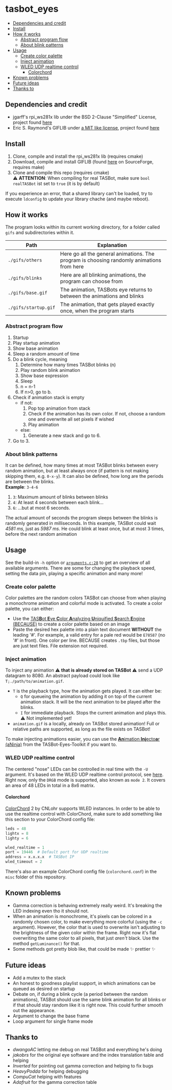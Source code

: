 # tasbot_eyes

* [Dependencies and credit](#dependencies-and-credit)
* [Install](#install)
* [How it works](#how-it-works)
  + [Abstract program flow](#abstract-program-flow)
  + [About blink patterns](#about-blink-patterns)
* [Usage](#usage)
  + [Create color palette](#create-color-palette)
  + [Inject animation](#inject-animation)
  + [WLED UDP realtime control](#wled-udp-realtime-control)
    - [Colorchord](#colorchord)
* [Known problems](#known-problems)
* [Future ideas](#future-ideas)
* [Thanks to](#thanks-to)

## Dependencies and credit

* jgarff's rpi_ws281x lib under the BSD 2-Clause "Simplified" License, project found
  [here](https://github.com/jgarff/rpi_ws281x)
* Eric S. Raymond's GIFLIB under [a MIT like license](https://sourceforge.net/p/giflib/code/ci/master/tree/COPYING), project found
  [here](http://giflib.sourceforge.net/)


## Install

1. Clone, compile and install the rpi_ws281x lib (requires cmake)
2. Download, compile and install GIFLIB (found [here](https://sourceforge.net/projects/giflib/) on SourceForge, requires make)
3. Clone and compile this repo (requires cmake)  
   :warning: **ATTENTION**: When compiling for real TASBot, make sure `bool realTASBot` ist set to `true` (it is by default)

If you experience an error, that a shared library can't be loaded, try to execute `ldconfig` to update your library chache (and maybe reboot).

## How it works

The program looks within its current working directory, for a folder called `gifs` and subdirectories within it.

| Path                 | Explanation                                                                               |
|----------------------|-------------------------------------------------------------------------------------------|
| `./gifs/others`      | Here go all the general animations. The program is choosing randomly animations from here |
| `./gifs/blinks`      | Here are all blinking animations, the program can choose from                             |
| `./gifs/base.gif`    | The animation, TASBots eye returns to between the animations and blinks                   |
| `./gifs/startup.gif` | The animation, that gets played exactly once, when the program starts                     |


### Abstract program flow

1. Startup
2. Play startup animation
3. Show base animation
4. Sleep a random amount of time
5. Do a blink cycle, meaning
   1. Determine how many times TASBot blinks (n)
   2. Play random blink animation
   3. Show base expression
   4. Sleep
   5. n = n-1
   6. If n>0, go to b.
6. Check if animation stack is empty
    * if not:
      1. Pop top animation from stack
      2. Check if the animation has its own color. If not, choose a random one and overwrite all set pixels if wished
      3. Play animation
    * else:
      1. Generate a new stack and go to 6.
7. Go to 3.



### About blink patterns

It can be defined, how many times at most TASBot blinks between every random animation, but at least always once (if pattern is not making skipping them, e.g. `0-x-y`). It can also be defined, how long are the periods are between the blinks.  
**Example**: `3-4-6`

1. `3`: Maximum amount of blinks between blinks
2. `4`: At least 4 seconds between each blink...
3. `6`: ...but at most 6 seconds.

The actual amount of seconds the program sleeps between the blinks is randomly generated in milliseconds. In this example, TASBot could wait _4581 ms_, just as _5987 ms_. He could blink at least once, but at most 3 times, before the next random animation


## Usage

See the build-in `-h` option or [`arguments.c:28`](https://github.com/R3tr0BoiDX/tasbot_eyes/blob/main/arguments.c#L28) to get an overview of all available arguments. There are some for changing the playback speed, setting the data pin, playing a specific animation and many more!


### Create color palette

Color palettes are the random colors TASBot can choose from when playing a monochrome animation and colorful mode is activated. To create a color palette, you can either:

* Use the [TAS**B**ot **E**ye **C**olor **A**nalyzing **U**niquified **S**earch **E**ngine (BECAUSE)](https://github.com/R3tr0BoiDX/TASBot-Toolkit#because) to create a color palette based on an image
* Paste the desired hex palette into a plain text document **WITHOUT** the leading '#'. For example, a valid entry for a  pale red would be `E78587` (no '#' in front). One color per line. BECAUSE creates `.tbp` files, but those are just text files. File extension not required.


### Inject animation
To inject any animation :warning: **that is already stored on TASBot** :warning: send a UDP datagram to 8080. An abstract payload could look like `T;./path/to/animation.gif`.
* `T` is the playback type, how the animation gets played. It can either be:
  * `Q` for queueing the animation by adding it on top of the current animation stack. It will be the next animation to be played after the blinks.
  * `I` for immediate playback. Stops the current animation and plays this. :warning: Not implemented yet!
* `animation.gif` is a locally, already on TASBot stored animation! Full or relative paths are supported, as long as the file exists on TASBot!

To make injecting animations easier, you can use the [**An**imation **Inj**ecto**a**r (aNinja)](https://github.com/R3tr0BoiDX/TASBot-Toolkit#aninja) from the TASBot-Eyes-Toolkit if you want to.

### WLED UDP realtime control
The centered "nose" LEDs can be controlled in real time with the `-U` argument. It's based on the WLED UDP realtime control protocol, see [here](https://github.com/Aircoookie/WLED/wiki/UDP-Realtime-Control). Right now, only the `DRGB` mode is supported, also known as `mode 2`.
It covers an area of 48 LEDs in total in a 8x6 matrix.

#### Colorchord
[ColorChord](https://github.com/cnlohr/colorchord) 2 by CNLohr supports WLED instances. In order to be able to use the realtime control with ColorChord, make sure to add something like this section to your ColorChord config file:
```python
leds = 48
lightx = 8
lighty = 6

wled_realtime = 1
port = 19446  # Default port for UDP realtime
address = x.x.x.x  # TASBot IP
wled_timeout = 2 
```
There's also an example ColorChord config file (`colorchord.conf`) in the `misc` folder of this repository.

## Known problems

* Gamma correction is behaving extremely really weird. It's breaking the LED indexing even tho it should not.
* When an animation is monochrome, it's pixels can be colored in a randomly chosen color, to make everything more colorful (using the `-c` argument). However, the color that is used to overwrite isn't adjusting to the brightness of the given color within the frame. Right now it's flat overwriting the same color to all pixels, that just _aren't_ black. Use the method `getLuminance()` for that.
* Some methods got pretty blob like, that could be made :sparkles: prettier :sparkles:


## Future ideas

* Add a mutex to the stack
* An honest to goodness playlist support, in which animations can be queued as desired on startup
* Debate on, if during a blink cycle (a period between the random animations), TASBot should use the same blink animation for all blinks or if that should stay random like it is right now. This could further smooth out the appearance.
* Argument to change the base frame
* Loop argument for single frame mode


## Thanks to

* *dwangoAC* letting me debug on real TASBot and everything he's doing
* *jakobrs* for the original eye software and the index translation table and helping
* *Inverted* for pointing out gamma correction and helping to fix bugs
* *HeavyPodda* for helping debugging
* *CompuCat* helping with features
* *Adafruit* for the gamma correction table

